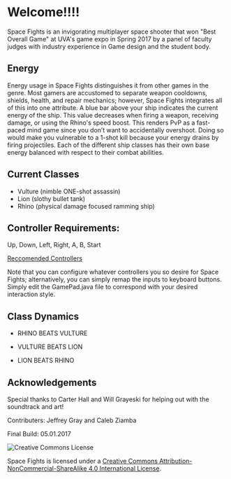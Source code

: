 # Welcome!!!!
Space Fights is an invigorating multiplayer space shooter that won "Best Overall Game" at UVA's game expo in Spring 2017 by a panel of faculty judges with industry experience in Game design and the student body.

## Energy
Energy usage in Space Fights distinguishes it from other games in the genre. Most gamers are accustomed to separate weapon cooldowns, shields, health, and repair mechanics; however, Space Fights integrates all of this into one attribute. A blue bar above your ship indicates the current energy of the ship. This value decreases when firing a weapon, receiving damage, or using the Rhino's speed boost. This renders PvP as a fast-paced mind game since you don’t want to accidentally overshoot. Doing so would make you vulnerable to a 1-shot kill because your energy drains by firing projectiles. Each of the different ship classes has their own base energy balanced with respect to their combat abilities.

## Current Classes
* Vulture (nimble ONE-shot assassin)
* Lion (slothy bullet tank)
* Rhino (physical damage focused ramming ship)

## Controller Requirements: 
Up, Down, Left, Right, A, B, Start

[Reccomended Controllers](https://www.amazon.com/gp/product/B01EUZEQLO/ref=od_aui_detailpages00?ie=UTF8&psc=1)

Note that you can configure whatever controllers you so desire for Space Fights; alternatively, you can simply remap the inputs to keyboard buttons. Simply edit the GamePad.java file to correspond with your desired interaction style.

## Class Dynamics
* RHINO BEATS VULTURE

* VULTURE BEATS LION

* LION BEATS RHINO 

## Acknowledgements
Special thanks to Carter Hall and Will Grayeski for helping out with the soundtrack and art!

Contributers: Jeffrey Gray and Caleb Ziamba

Final Build: 05.01.2017

![Creative Commons License](https://i.creativecommons.org/l/by-nc-sa/4.0/88x31.png)

Space Fights is licensed under a [Creative Commons Attribution-NonCommercial-ShareAlike 4.0 International License](https://creativecommons.org/licenses/by-nc-sa/4.0/).
